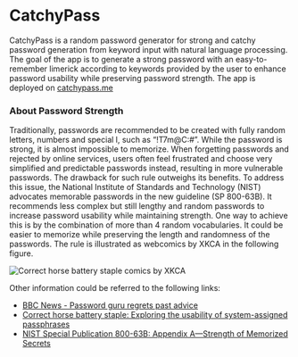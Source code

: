 # CatchyPass

CatchyPass is a random password generator for strong and catchy password generation from keyword input with natural language processing. The goal of the app is to generate a strong password with an easy-to-remember limerick according to keywords provided by the user to enhance password usability while preserving password strength.
The app is deployed on [catchypass.me](http://catchypass.me)

### About Password Strength

Traditionally, passwords are recommended to be created with fully random letters, numbers and special l, such as “!T7m@C:#”. While the password is strong, it is almost impossible to memorize. When forgetting passwords and rejected by online services, users often feel frustrated and choose very simplified and predictable passwords instead, resulting in more vulnerable passwords. The drawback for such rule outweighs its benefits. To address this issue, the National Institute of Standards and Technology (NIST) advocates memorable passwords in the new guideline (SP 800-63B). It recommends less complex but still lengthy and random passwords to increase password usability while maintaining strength. One way to achieve this is by the combination of more than 4 random vocabularies. It could be easier to memorize while preserving the length and randomness of the passwords. The rule is illustrated as webcomics by XKCA in the following figure.

![Correct horse battery staple comics by XKCA](https://imgs.xkcd.com/comics/password_strength.png)

Other information could be referred to the following links:

- [BBC News - Password guru regrets past advice](https://www.bbc.com/news/technology-40875534)
- [Correct horse battery staple: Exploring the usability of system-assigned passphrases](http://cups.cs.cmu.edu/rshay/pubs/shay2012correct.pdf)
- [NIST Special Publication 800-63B: Appendix A—Strength of Memorized Secrets](https://pages.nist.gov/800-63-3/sp800-63b.html#appA)
